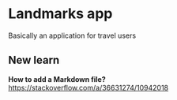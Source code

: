 # Landmarks app

Basically an application for travel users

## New learn

**How to add a Markdown file?**
https://stackoverflow.com/a/36631274/10942018

